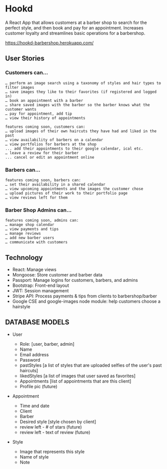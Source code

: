 # Hookd

A React App that allows customers at a barber shop to search for the perfect style, and then book and pay for an appointment. Increases customer loyalty and streamlines basic operations for a barbershop.

https://hookd-barbershop.herokuapp.com/

## User Stories
### Customers can…
	… perform an image search using a taxonomy of styles and hair types to filter images
	… save images they like to their favorites (if registered and logged in)
	… book an appointment with a barber
	… share saved images with the barber so the barber knows what the customer wants
	… pay for appointment, add tip
	… view their history of appointments
	
	features coming soon, customers can:
	… upload images of their own haircuts they have had and liked in the past
	… view availability of barbers on a calendar
	… view portfolios for barbers at the shop
	... add their appointments to their google calendar, ical etc.
	… leave a review for their barber
	... cancel or edit an appointment online

### Barbers can…
	features coming soon, barbers can:
	… set their availability in a shared calendar
	… view upcoming appointments and the images the customer chose
	… upload pictures of their work to their portfolio page
	… view reviews left for them

### Barber Shop Admins can…
	features coming soon, admins can:
	… manage shop calendar
	… view payments and tips
	… manage reviews
	… add new barber users
	… communicate with customers


## Technology
* React: Manage views
* Mongoose: Store customer and barber data
* Passport: Manage logins for customers, barbers, and admins
* Bootstrap: Front-end layout
* JWT: Session management
* Stripe API: Process payments & tips from clients to barbershop/barber
* Google CSE and google-images node module: help customers choose a hairstyle

## DATABASE MODELS
* User
    * Role: [user, barber, admin]
    * Name
    * Email address
    * Password
    * pastStyles [a list of styles that are uploaded selfies of the user's past haircuts]
    * likedStyles [a list of images that user saved as favorites]
    * Appointments [list of appointments that are this client]
    * Profile pic (future)

* Appointment
    * Time and date
    * Client
    * Barber
    * Desired style [style chosen by client]
    * review left - # of stars (future)
    * review left - text of review (future)

* Style
    * Image that represents this style
    * Name of style
    * Note

